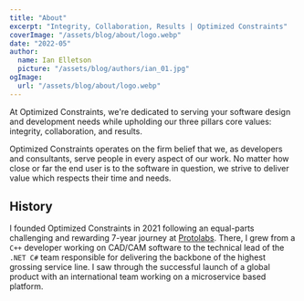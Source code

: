 ```yaml
---
title: "About"
excerpt: "Integrity, Collaboration, Results | Optimized Constraints"
coverImage: "/assets/blog/about/logo.webp"
date: "2022-05"
author:
  name: Ian Elletson
  picture: "/assets/blog/authors/ian_01.jpg"
ogImage:
  url: "/assets/blog/about/logo.webp"
---
```


At Optimized Constraints, we're dedicated to serving your software design and development needs while upholding our three pillars core values: integrity, collaboration, and results.

Optimized Constraints operates on the firm belief that we, as developers and consultants, serve people in every aspect of our work. No matter how close or far the end user is to the software in question, we strive to deliver value which respects their time and needs.

## History

I founded Optimized Constraints in 2021 following an equal-parts challenging and rewarding 7-year journey at [Protolabs](https://protolabs.com). There, I grew from a `C++` developer working on CAD/CAM software to the technical lead of the `.NET C#` team responsible for delivering the backbone of the highest grossing service line.
I saw through the successful launch of a global product with an international team working on a microservice based platform.
